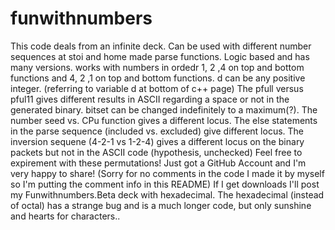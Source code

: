 # funwithnumbers
This code deals from an infinite deck. Can be used with different number sequences at stoi and home made parse functions. Logic based and has many versions. 
works with numbers in ordedr 1, 2 ,4 on top and bottom functions and 4, 2 ,1 on top and bottom functions.
d can be any positive integer. (referring to variable d at bottom of c++ page)
The pfull versus pful11 gives different results in ASCII regarding a space or not in the generated binary. bitset can be changed indefinitely to a maximum(?). 
The number seed vs. CPu function gives a different locus. 
The else statements in the parse sequence (included vs. excluded) give different locus.
The inversion sequene (4-2-1 vs 1-2-4) gives a different locus on the binary packets but not in the ASCII code (hypothesis, unchecked)
Feel free to expirement with these permutations! 
Just got a GitHub Account and I'm very happy to share!
(Sorry for no comments in the code I made it by myself so I'm putting the comment info in this README)
If I get downloads I'll post my Funwithnumbers.Beta deck with hexadecimal. The hexadecimal (instead of octal) has a strange bug and is a much longer code, but
only sunshine and hearts for characters..


